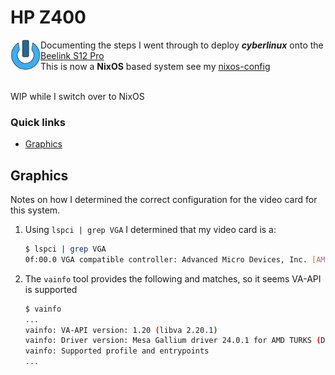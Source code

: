 HP Z400
====================================================================================================

<img align="left" width="48" height="48" src="../../art/logo_256x256.png">
Documenting the steps I went through to deploy <b><i>cyberlinux</i></b> onto the
<a href="https://www.notebookcheck.net/Intel-N100-performance-debut-Beelink-Mini-S12-Pro-mini-PC-review.758950.0.html">Beelink S12 Pro</a> <br> This is now a <b>NixOS</b> based system see my <a href="../../">nixos-config</a>
<br><br>

WIP while I switch over to NixOS

### Quick links
* [Graphics](#graphics)

## Graphics
Notes on how I determined the correct configuration for the video card for this system.

1. Using `lspci | grep VGA` I determined that my video card is a:
   ```bash
   $ lspci | grep VGA
   0f:00.0 VGA compatible controller: Advanced Micro Devices, Inc. [AMD/ATI] Turks GL [FirePro V4900]
   ```
2. The `vainfo` tool provides the following and matches, so it seems VA-API is supported
   ```bash
   $ vainfo
   ...
   vainfo: VA-API version: 1.20 (libva 2.20.1)
   vainfo: Driver version: Mesa Gallium driver 24.0.1 for AMD TURKS (DRM 2.50.0 / 6.6.18, LLVM 16.0.6)
   vainfo: Supported profile and entrypoints
   ...
   ```
